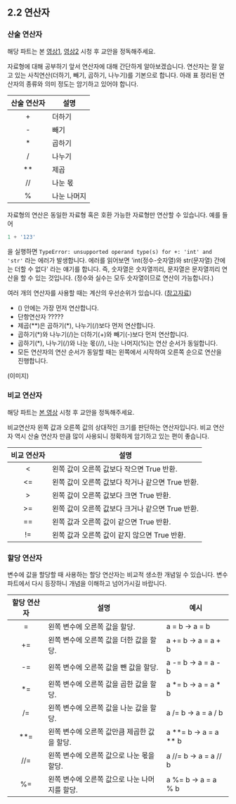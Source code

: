 ﻿## 2.2 연산자 

### 산술 연산자 
해당 파트는 본 [영상1](https://www.youtube.com/watch?v=K-Uqx51pFFo&list=PLGPF8gvWLYypeEoFNTfSHdFL5WRLAfmmm&index=8), [영상2]((https://www.youtube.com/watch?v=rYYbvyO3PaM&list=PLGPF8gvWLYypeEoFNTfSHdFL5WRLAfmmm&index=9)) 시청 후 교안을 정독해주세요. 

자료형에 대해 공부하기 앞서 연산자에 대해 간단하게 알아보겠습니다. 연산자는 잘 알고 있는 사칙연산(더하기, 빼기, 곱하기, 나누기)를 기본으로 합니다. 아래 표 정리된 연산자의 종류와 의미 정도는 암기하고 있어야 합니다. 

|산술 연산자|설명|
|:---:|---|
|+|더하기|
|-|빼기|
|*|곱하기|
|/|나누기|
|**|제곱|
|//|나눈 몫|
|%|나눈 나머지|

자료형의 연산은 동일한 자료형 혹은 호환 가능한 자료형만 연산할 수 있습니다. 예를 들어 
```python
1 + '123'
```
을 실행하면 `TypeError: unsupported operand type(s) for +: 'int' and 'str'` 라는 에러가 발생합니다. 에러를 읽어보면 'int(정수-숫자열)와 str(문자열) 간에는 더할 수 없다' 라는 얘기를 합니다. 즉, 숫자열은 숫자열끼리, 문자열은 문자열끼리 연산을 할 수 있는 것입니다. (정수와 실수는 모두 숫자열이므로 연산이 가능합니다.)

여러 개의 연산자를 사용할 때는 계산의 우선순위가 있습니다.  ([참고자료](https://wikidocs.net/1165))

* () 안에는 가장 먼저 연산합니다. 
* 단항연산자 ?????
* 제곱(**)은 곱하기(*), 나누기(/)보다 먼저 연산합니다.
* 곱하기(*)와 나누기(/)는 더하기(+)와 빼기(-)보다 먼저 연산합니다.
* 곱하기(*), 나누기(/)와 나눈 몫(//), 나눈 나머지(%)는 연산 순서가 동일합니다.
* 모든 연산자의 연산 순서가 동일할 때는 왼쪽에서 시작하여 오른쪽 순으로 연산을 진행합니다. 

(이미지) 



### 비교 연산자 
해당 파트는 [본 영상](https://www.youtube.com/watch?v=WmWr-lTr28s&list=PLGPF8gvWLYypeEoFNTfSHdFL5WRLAfmmm&index=47) 시청 후 교안을 정독해주세요. 

비교연산자 왼쪽 값과 오른쪽 값의 상대적인 크기를 판단하는 연산자입니다. 비교 연산자 역시 산술 연산자 만큼 많이 사용되니 정확하게 암기하고 있는 편이 좋습니다. 

|비교 연산자| 설명 |
|:--:|--|
| < | 왼쪽 값이 오른쪽 값보다 작으면 True 반환. |
| <= | 왼쪽 값이 오른쪽 값보다 작거나 같으면 True 반환. |
| > | 왼쪽 값이 오른쪽 값보다 크면 True 반환.|
| >= | 왼쪽 값이 오른쪽 값보다 크거나 같으면 True 반환. |
| == | 왼쪽 값과 오른쪽 값이 같으면 True 반환. |
| != | 왼쪽 값과 오른쪽 값이 같지 않으면 True 반환. |

### 할당 연산자
변수에 값을 할당할 때 사용하는 할당 연산자는 비교적 생소한 개념일 수 있습니다. 변수 파트에서 다시 등장하니 개념을 이해하고 넘어가시길 바랍니다. 

|할당 연산자 | 설명 | 예시 |
|:--:|--|--|
| = | 왼쪽 변수에 오른쪽 값을 할당. | a = b → a = b|
| += | 왼쪽 변수에 오른쪽 값을 더한 값을 할당. | a += b → a = a + b|
| -= | 왼쪽 변수에 오른쪽 값을 뺀 값을 할당.| a -= b → a = a - b|
| *= | 왼쪽 변수에 오른쪽 값을 곱한 값을 할당.| a *= b → a = a * b|
| /= | 왼쪽 변수에 오른쪽 값을 나눈 값을 할당.| a /= b → a = a / b|
| **= | 왼쪽 변수에 오른쪽 값만큼 제곱한 값을 할당.|  a **= b → a = a ** b|
| //=| 왼쪽 변수에 오른쪽 값으로 나눈 몫을 할당.| a //= b → a = a // b |
| %=| 왼쪽 변수에 오른쪽 값으로 나눈 나머지를 할당.| a %= b → a = a % b|



